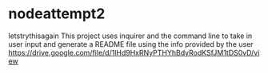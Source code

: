 # nodeattempt2
letstrythisagain
This project uses inquirer and the command line to take in user input and generate a README file using the info provided by the user
https://drive.google.com/file/d/1lHd9HxRNyPTHYhBdyRodKSfJM1tDS0vD/view
